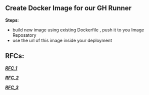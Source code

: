 ## Create Docker Image for our GH Runner

**Steps**: 
 - build new image using existing Dockerfile , push it to you Image Reposatory 
 - use the url of this image inside your deployment

## RFCs:

[***RFC_1***](https://sanderknape.com/2020/03/self-hosted-github-actions-runner-kubernetes/)

[***RFC_2***](https://github.com/SanderKnape/github-runner/tree/master)

[***RFC_3***](https://caylent.com/blog/github-actions-on-self-hosted-runners-for-kubernetes)
  

